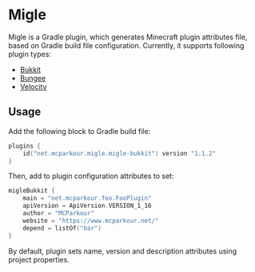 # Migle

Migle is a Gradle plugin, which generates Minecraft plugin attributes file, based on Gradle build file configuration. Currently, it supports following plugin types:

* [Bukkit](https://plugins.gradle.org/plugin/net.mcparkour.migle.migle-bukkit)
* [Bungee](https://plugins.gradle.org/plugin/net.mcparkour.migle.migle-bungee)
* [Velocity](https://plugins.gradle.org/plugin/net.mcparkour.migle.migle-velocity)

## Usage

Add the following block to Gradle build file:

```kotlin
plugins {
    id("net.mcparkour.migle.migle-bukkit") version "1.1.2"
}
```

Then, add to plugin configuration attributes to set:

```kotlin
migleBukkit {
    main = "net.mcparkour.foo.FooPlugin"
    apiVersion = ApiVersion.VERSION_1_16
    author = "MCParkour"
    website = "https://www.mcparkour.net/"
    depend = listOf("bar")
}
```

By default, plugin sets name, version and description attributes using project properties.
